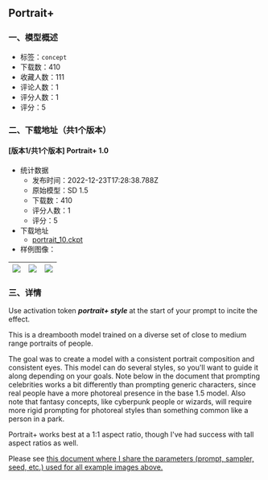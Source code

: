 ## Portrait+
### 一、模型概述

- 标签：`concept`
- 下载数：410
- 收藏人数：111
- 评论人数：1
- 评分人数：1
- 评分：5

### 二、下载地址（共1个版本）

#### [版本1/共1个版本] Portrait+ 1.0

- 统计数据
  - 发布时间：2022-12-23T17:28:38.788Z
  - 原始模型：SD 1.5
  - 下载数：410
  - 评分人数：1
  - 评分：5
- 下载地址
  - [portrait_10.ckpt](https://civitai.com/api/download/models/2483)
- 样例图像：

| <img src="https://image.civitai.com/xG1nkqKTMzGDvpLrqFT7WA/733decc3-85ad-4055-28f4-75c7e0b52c00/width=450/18049.jpeg" /> | <img src="https://image.civitai.com/xG1nkqKTMzGDvpLrqFT7WA/e4cba5b5-3ba3-47db-e5d2-1cca35d1f800/width=450/18048.jpeg" /> | <img src="https://image.civitai.com/xG1nkqKTMzGDvpLrqFT7WA/ab0ec261-c4b4-442e-9eb4-926de5f60400/width=450/18047.jpeg" /> |
| ---- | ---- | ---- |


### 三、详情
<p>Use activation token <strong><em>portrait+ style </em></strong>at the start of your prompt to incite the effect.</p><p>This is a dreambooth model trained on a diverse set of close to medium range portraits of people.</p><p>The goal was to create a model with a consistent portrait composition and consistent eyes. This model can do several styles, so you'll want to guide it along depending on your goals. Note below in the document that prompting celebrities works a bit differently than prompting generic characters, since real people have a more photoreal presence in the base 1.5 model. Also note that fantasy concepts, like cyberpunk people or wizards, will require more rigid prompting for photoreal styles than something common like a person in a park.</p><p>Portrait+ works best at a 1:1 aspect ratio, though I've had success with tall aspect ratios as well.</p><p>Please see <a target="_blank" rel="ugc" href="https://huggingface.co/wavymulder/portraitplus/resolve/main/parameters_for_samples.txt">this document where I share the parameters (prompt, sampler, seed, etc.) used for all example images above.</a></p>